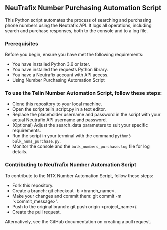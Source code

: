 ## NeuTrafix Number Purchasing Automation Script

This Python script automates the process of searching and purchasing phone numbers using the Neutrafix API. It logs all operations, including search and purchase responses, both to the console and to a log file.

### Prerequisites

Before you begin, ensure you have met the following requirements:

- You have installed Python 3.6 or later.
- You have installed the requests Python library.
- You have a Neutrafix account with API access.
- Using Number Purchasing Automation Script

### To use the Telin Number Automation Script, follow these steps:

- Clone this repository to your local machine.
- Open the script telin_script.py in a text editor.
- Replace the placeholder username and password in the script with your actual Neutrafix API username and password.
- (Optional) Adjust the search_data parameters to suit your specific requirements.
- Run the script in your terminal with the command `python3 bulk_nums_purchase.py`.
- Monitor the console and the `bulk_numbers_purchase.log` file for log details.

### Contributing to NeuTrafix Number Automation Script

To contribute to the NTX Number Automation Script, follow these steps:

- Fork this repository.
- Create a branch: git checkout -b <branch_name>.
- Make your changes and commit them: git commit -m '<commit_message>'.
- Push to the original branch: git push origin <project_name>/<location>.
- Create the pull request.

Alternatively, see the GitHub documentation on creating a pull request.

